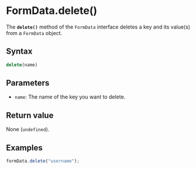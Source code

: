 # FormData.delete()

The **`delete()`** method of the `FormData` interface deletes a key and its value(s) from a `FormData` object.

## **Syntax**

```jsx
delete(name)
```

## **Parameters**

- `name`: The name of the key you want to delete.

## **Return value**

None (`undefined`).

## **Examples**

```jsx
formData.delete("username");
```